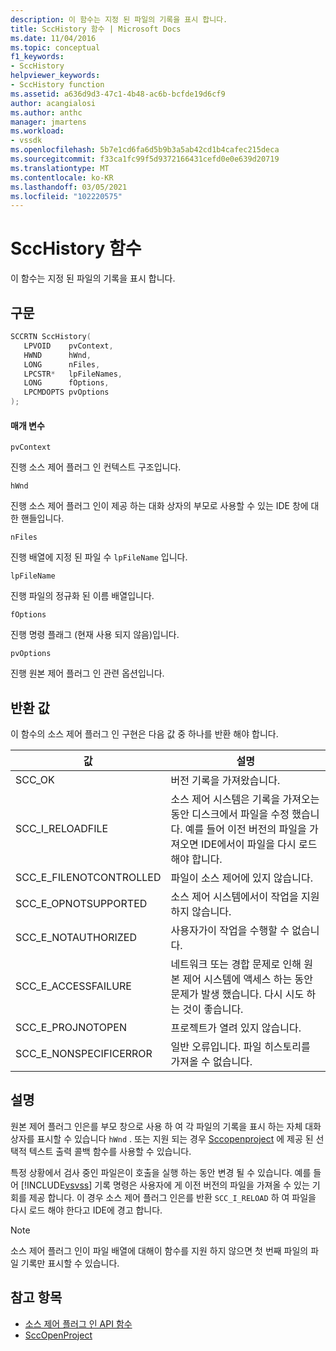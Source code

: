 ```yaml
---
description: 이 함수는 지정 된 파일의 기록을 표시 합니다.
title: SccHistory 함수 | Microsoft Docs
ms.date: 11/04/2016
ms.topic: conceptual
f1_keywords:
- SccHistory
helpviewer_keywords:
- SccHistory function
ms.assetid: a636d9d3-47c1-4b48-ac6b-bcfde19d6cf9
author: acangialosi
ms.author: anthc
manager: jmartens
ms.workload:
- vssdk
ms.openlocfilehash: 5b7e1cd6fa6d5b9b3a5ab42cd1b4cafec215deca
ms.sourcegitcommit: f33ca1fc99f5d9372166431cefd0e0e639d20719
ms.translationtype: MT
ms.contentlocale: ko-KR
ms.lasthandoff: 03/05/2021
ms.locfileid: "102220575"
---
```

# <a name="scchistory-function"></a>SccHistory 함수
이 함수는 지정 된 파일의 기록을 표시 합니다.

## <a name="syntax"></a>구문

```cpp
SCCRTN SccHistory(
   LPVOID    pvContext,
   HWND      hWnd,
   LONG      nFiles,
   LPCSTR*   lpFileNames,
   LONG      fOptions,
   LPCMDOPTS pvOptions
);
```

#### <a name="parameters"></a>매개 변수
 `pvContext`

진행 소스 제어 플러그 인 컨텍스트 구조입니다.

 `hWnd`

진행 소스 제어 플러그 인이 제공 하는 대화 상자의 부모로 사용할 수 있는 IDE 창에 대 한 핸들입니다.

 `nFiles`

진행 배열에 지정 된 파일 수 `lpFileName` 입니다.

 `lpFileName`

진행 파일의 정규화 된 이름 배열입니다.

 `fOptions`

진행 명령 플래그 (현재 사용 되지 않음)입니다.

 `pvOptions`

진행 원본 제어 플러그 인 관련 옵션입니다.

## <a name="return-value"></a>반환 값
 이 함수의 소스 제어 플러그 인 구현은 다음 값 중 하나를 반환 해야 합니다.

|값|설명|
|-----------|-----------------|
|SCC_OK|버전 기록을 가져왔습니다.|
|SCC_I_RELOADFILE|소스 제어 시스템은 기록을 가져오는 동안 디스크에서 파일을 수정 했습니다. 예를 들어 이전 버전의 파일을 가져오면 IDE에서이 파일을 다시 로드 해야 합니다.|
|SCC_E_FILENOTCONTROLLED|파일이 소스 제어에 있지 않습니다.|
|SCC_E_OPNOTSUPPORTED|소스 제어 시스템에서이 작업을 지원 하지 않습니다.|
|SCC_E_NOTAUTHORIZED|사용자가이 작업을 수행할 수 없습니다.|
|SCC_E_ACCESSFAILURE|네트워크 또는 경합 문제로 인해 원본 제어 시스템에 액세스 하는 동안 문제가 발생 했습니다. 다시 시도 하는 것이 좋습니다.|
|SCC_E_PROJNOTOPEN|프로젝트가 열려 있지 않습니다.|
|SCC_E_NONSPECIFICERROR|일반 오류입니다. 파일 히스토리를 가져올 수 없습니다.|

## <a name="remarks"></a>설명
 원본 제어 플러그 인은를 부모 창으로 사용 하 여 각 파일의 기록을 표시 하는 자체 대화 상자를 표시할 수 있습니다 `hWnd` . 또는 지원 되는 경우 [Sccopenproject](../extensibility/sccopenproject-function.md) 에 제공 된 선택적 텍스트 출력 콜백 함수를 사용할 수 있습니다.

 특정 상황에서 검사 중인 파일은이 호출을 실행 하는 동안 변경 될 수 있습니다. 예를 들어 [!INCLUDE[vsvss](../extensibility/includes/vsvss_md.md)] 기록 명령은 사용자에 게 이전 버전의 파일을 가져올 수 있는 기회를 제공 합니다. 이 경우 소스 제어 플러그 인은를 반환 `SCC_I_RELOAD` 하 여 파일을 다시 로드 해야 한다고 IDE에 경고 합니다.

> [!NOTE]
> 소스 제어 플러그 인이 파일 배열에 대해이 함수를 지원 하지 않으면 첫 번째 파일의 파일 기록만 표시할 수 있습니다.

## <a name="see-also"></a>참고 항목
- [소스 제어 플러그 인 API 함수](../extensibility/source-control-plug-in-api-functions.md)
- [SccOpenProject](../extensibility/sccopenproject-function.md)
